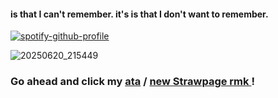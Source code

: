   #### is that I can't remember. it's is that I don't want to remember. 

[![spotify-github-profile](https://spotify-github-profile.kittinanx.com/api/view?uid=31aolntofja7eezo74jmie3eaa6e&cover_image=true&theme=novatorem&show_offline=false&background_color=121212&interchange=false&bar_color=000000&bar_color_cover=false)](https://github.com/kittinan/spotify-github-profile)

![20250620_215449](https://github.com/user-attachments/assets/2b3316be-06a0-4252-b17d-8e5fe42f3ced)



   ### Go ahead and click my [ata](https://zemeah777.atabook.org/) / [new Strawpage rmk ](https://isometimesstikeu.straw.page)! 


  
